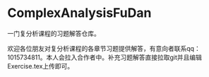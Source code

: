 # ComplexAnalysisFuDan
一门复分析课程的习题解答仓库。

欢迎各位朋友对复分析课程的各章节习题提供解答，有意向者联系qq：1015734811。本人会拉入合作者中。补充习题解答直接拉取git并且编辑Exercise.tex上传即可。
